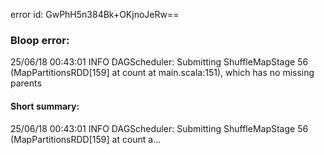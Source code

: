 error id: GwPhH5n384Bk+OKjnoJeRw==
### Bloop error:

25/06/18 00:43:01 INFO DAGScheduler: Submitting ShuffleMapStage 56 (MapPartitionsRDD[159] at count at main.scala:151), which has no missing parents
#### Short summary: 

25/06/18 00:43:01 INFO DAGScheduler: Submitting ShuffleMapStage 56 (MapPartitionsRDD[159] at count a...